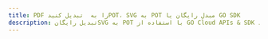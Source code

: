 ---title: PDF را به  تبدیل کنیدPOT، SVG به POT مبدل رایگان یا GO SDKdescription: تبدیل رایگانSVG به POT با استفاده از GO Cloud APIs & SDK همچنین اسناد PDF را در Cloud ایجاد، ویرایش و رندر کنید.---